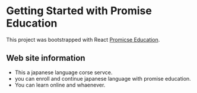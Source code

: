# Getting Started with Promise Education 

This project was bootstrapped with React [Promicse Education](https://educatinal-web-react.netlify.app/).

## Web site information
- This a japanese language corse servce.
- you can enroll and continue japanese language with promise education.
- You can learn online and whaenever.

